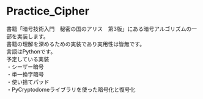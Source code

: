 # Practice_Cipher

書籍「暗号技術入門　秘密の国のアリス　第3版」にある暗号アルゴリズムの一部を実装します。  
書籍の理解を深めるための実装であり実用性は皆無です。  
言語はPythonです。  
予定している実装  
・シーザー暗号  
・単一換字暗号  
・使い捨てパッド  
・PyCryptodomeライブラリを使った暗号化と復号化
